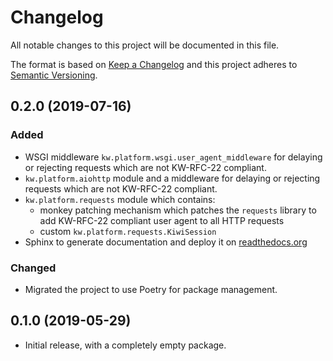 # Changelog

All notable changes to this project will be documented in this file.

The format is based on [Keep a Changelog](https://keepachangelog.com/en/1.0.0/)
and this project adheres to [Semantic Versioning](https://semver.org/spec/v2.0.0.html).

## 0.2.0 (2019-07-16)

### Added

-   WSGI middleware `kw.platform.wsgi.user_agent_middleware` for delaying or
    rejecting requests which are not KW-RFC-22 compliant.
-   `kw.platform.aiohttp` module and a middleware for delaying or
    rejecting requests which are not KW-RFC-22 compliant.
-   `kw.platform.requests` module which contains:
    -   monkey patching mechanism which patches the `requests` library to add KW-RFC-22
        compliant user agent to all HTTP requests
    -   custom `kw.platform.requests.KiwiSession`
-   Sphinx to generate documentation and deploy it on
    [readthedocs.org](https://kiwi-platform-py.readthedocs.io)

### Changed

-   Migrated the project to use Poetry for package management.

## 0.1.0 (2019-05-29)

-   Initial release, with a completely empty package.
